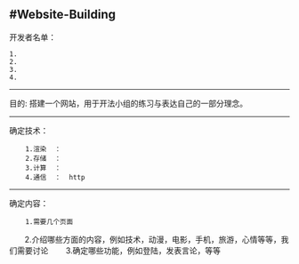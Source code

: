 #Website-Building
--------------------------------------

开发者名单：

    1.
    2.
    3.
    4.

------------------------------------

目的:
  搭建一个网站，用于开法小组的练习与表达自己的一部分理念。
  
-----------------------------------

确定技术：
    
        1.渲染  ：
        2.存储  ：
        3.计算  ：
        4.通信  ：  http

----------------------------------

确定内容：
        
        
        1.需要几个页面
        2.介绍哪些方面的内容，例如技术，动漫，电影，手机，旅游，心情等等，我们需要讨论
        3.确定哪些功能，例如登陆，发表言论，等等
